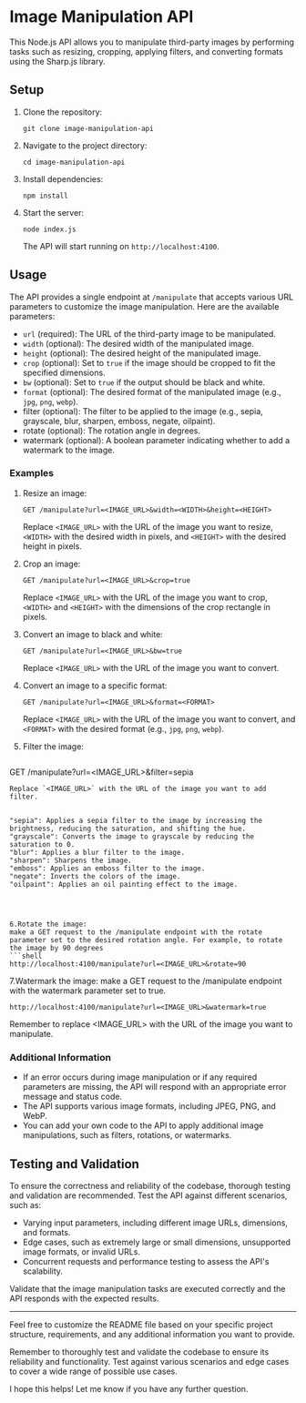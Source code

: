 
# Image Manipulation API

This Node.js API allows you to manipulate third-party images by performing tasks such as resizing, cropping, applying filters, and converting formats using the Sharp.js library.

## Setup

1. Clone the repository:

   ```shell
   git clone image-manipulation-api
   ```

2. Navigate to the project directory:

   ```shell
   cd image-manipulation-api
   ```

3. Install dependencies:

   ```shell
   npm install
   ```

4. Start the server:

   ```shell
   node index.js
   ```

   The API will start running on `http://localhost:4100`.

## Usage

The API provides a single endpoint at `/manipulate` that accepts various URL parameters to customize the image manipulation. Here are the available parameters:

- `url` (required): The URL of the third-party image to be manipulated.
- `width` (optional): The desired width of the manipulated image.
- `height` (optional): The desired height of the manipulated image.
- `crop` (optional): Set to `true` if the image should be cropped to fit the specified dimensions.
- `bw` (optional): Set to `true` if the output should be black and white.
- `format` (optional): The desired format of the manipulated image (e.g., `jpg`, `png`, `webp`).
- filter (optional): The filter to be applied to the image (e.g., sepia, grayscale, blur, sharpen, emboss, negate, oilpaint).
- rotate (optional): The rotation angle in degrees.
- watermark (optional): A boolean parameter indicating whether to add a watermark to the image.


### Examples

1. Resize an image:

   ```shell
   GET /manipulate?url=<IMAGE_URL>&width=<WIDTH>&height=<HEIGHT>
   ```

   Replace `<IMAGE_URL>` with the URL of the image you want to resize, `<WIDTH>` with the desired width in pixels, and `<HEIGHT>` with the desired height in pixels.

2. Crop an image:

   ```shell
   GET /manipulate?url=<IMAGE_URL>&crop=true
   ```

   Replace `<IMAGE_URL>` with the URL of the image you want to crop, `<WIDTH>` and `<HEIGHT>` with the dimensions of the crop rectangle in pixels.

3. Convert an image to black and white:

   ```shell
   GET /manipulate?url=<IMAGE_URL>&bw=true
   ```

   Replace `<IMAGE_URL>` with the URL of the image you want to convert.

4. Convert an image to a specific format:

   ```shell
   GET /manipulate?url=<IMAGE_URL>&format=<FORMAT>
   ```

   Replace `<IMAGE_URL>` with the URL of the image you want to convert, and `<FORMAT>` with the desired format (e.g., `jpg`, `png`, `webp`).

5. Filter the image:

   ```shell
  GET /manipulate?url=<IMAGE_URL>&filter=sepia
   ```
 Replace `<IMAGE_URL>` with the URL of the image you want to add filter.

   
"sepia": Applies a sepia filter to the image by increasing the brightness, reducing the saturation, and shifting the hue.
"grayscale": Converts the image to grayscale by reducing the saturation to 0.
"blur": Applies a blur filter to the image.
"sharpen": Sharpens the image.
"emboss": Applies an emboss filter to the image.
"negate": Inverts the colors of the image.
"oilpaint": Applies an oil painting effect to the image.




6.Rotate the image:
 make a GET request to the /manipulate endpoint with the rotate parameter set to the desired rotation angle. For example, to rotate the image by 90 degrees
 ```shell
http://localhost:4100/manipulate?url=<IMAGE_URL>&rotate=90
   ```
7.Watermark the image:
make a GET request to the /manipulate endpoint with the watermark parameter set to true. 
 ```shell
http://localhost:4100/manipulate?url=<IMAGE_URL>&watermark=true
 ```

Remember to replace <IMAGE_URL> with the URL of the image you want to manipulate.





### Additional Information

- If an error occurs during image manipulation or if any required parameters are missing, the API will respond with an appropriate error message and status code.
- The API supports various image formats, including JPEG, PNG, and WebP.
- You can add your own code to the API to apply additional image manipulations, such as filters, rotations, or watermarks.

## Testing and Validation

To ensure the correctness and reliability of the codebase, thorough testing and validation are recommended. Test the API against different scenarios, such as:

- Varying input parameters, including different image URLs, dimensions, and formats.
- Edge cases, such as extremely large or small dimensions, unsupported image formats, or invalid URLs.
- Concurrent requests and performance testing to assess the API's scalability.

Validate that the image manipulation tasks are executed correctly and the API responds with the expected results.

---

Feel free to customize the README file based on your specific project structure, requirements, and any additional information you want to provide.

Remember to thoroughly test and validate the codebase to ensure its reliability and functionality. Test against various scenarios and edge cases to cover a wide range of possible use cases.

I hope this helps! Let me know if you have any further question.
